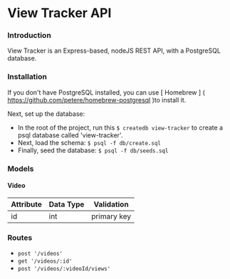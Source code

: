 # View Tracker API

### Introduction

View Tracker is an Express-based, nodeJS REST API, with a PostgreSQL database.  

### Installation

If you don't have PostgreSQL installed, you can use [ Homebrew ] ( https://github.com/petere/homebrew-postgresql )to install it.

Next, set up the database:
 
- In the root of the project, run this `$ createdb view-tracker` to create a psql database called 'view-tracker'.
- Next, load the schema: `$ psql -f db/create.sql`
- Finally, seed the database: `$ psql -f db/seeds.sql`

### Models

#### Video
Attribute    | Data Type | Validation   |  
------------ | --------- | ------------ |
id           | int       | primary key  |

### Routes

- `post '/videos'`
- `get '/videos/:id'`
- `post '/videos/:videoId/views'`

